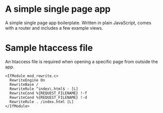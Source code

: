 # A simple single page app
A simple single page app boilerplate.
Written in plain JavaScript, comes with a router and includes a few example views.

# Sample htaccess file
An htaccess file is required when opening a specific page from outside the app.
```
<IfModule mod_rewrite.c>
  RewriteEngine On
  RewriteBase /
  RewriteRule ^index\.html$ - [L]
  RewriteCond %{REQUEST_FILENAME} !-f
  RewriteCond %{REQUEST_FILENAME} !-d
  RewriteRule . /index.html [L]
</IfModule>
```
